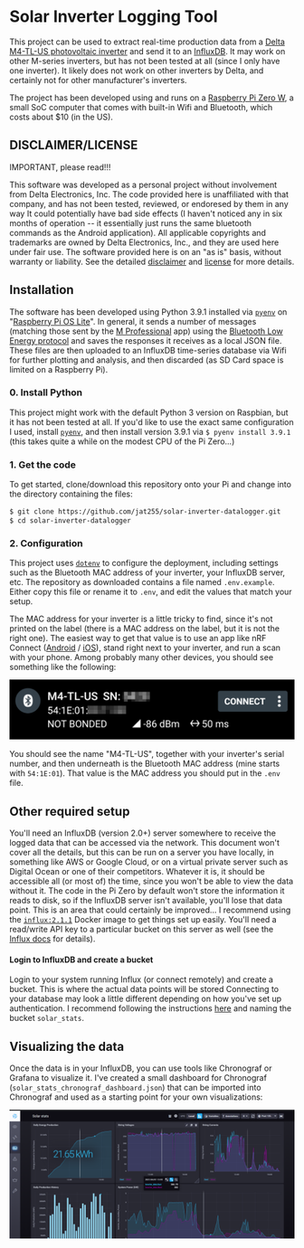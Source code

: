 # Solar Inverter Logging Tool

This project can be used to extract real-time production data from a 
[Delta M4-TL-US photovoltaic inverter](https://www.delta-americas.com/Products/CategoryListT1.aspx?CID=0505&PID=3998&hl=en-US&Name=M4-TL-US%20%7C%20M5-TL-US%20%7C%20M6-TL-US%20%7C%20M8-TL-US%20%7C%20M10-TL-US) 
and send it to an [InfluxDB](https://www.influxdata.com/products/influxdb-overview/).
It may work on other M-series inverters, but has not been tested at all (since
I only have one inverter). It likely does not work on other inverters by Delta,
and certainly not for other manufacturer's inverters.

The project has been developed using and runs on a 
[Raspberry Pi Zero W](https://www.raspberrypi.org/products/raspberry-pi-zero-w/),
a small SoC computer that comes with built-in Wifi and Bluetooth, which costs
about $10 (in the US). 

## DISCLAIMER/LICENSE

IMPORTANT, please read!!! 

This software was developed as a personal project without involvement from
Delta Electronics, Inc. The code provided here is unaffiliated with that company,
and has not been tested, reviewed, or endoresed by them in any way
It could potentially have bad side effects (I haven't noticed any
in six months of operation -- it essentially just runs the same bluetooth commands
as the Android application). All applicable copyrights and trademarks are owned 
by Delta Electronics, Inc., and they are used here under fair use. The software
provided here is on an "as is" basis, without warranty or liability. See
the detailed [disclaimer](./DISCLAIMER.md) and [license](./LICENSE) for 
more details.

## Installation

The software has been developed using Python 3.9.1 installed via 
[`pyenv`](https://github.com/pyenv/pyenv) on 
"[Raspberry Pi OS Lite](https://www.raspberrypi.org/software/operating-systems/)".
In general, it sends a number of messages (matching those sent by the
[M Professional](https://play.google.com/store/apps/details?id=com.hdc.donnieli.mprofessional&hl=en_US&gl=US)
app) using the [Bluetooth Low Energy protocol](https://en.wikipedia.org/wiki/Bluetooth_Low_Energy)
and saves the responses it receives as a local JSON file. These files are
then uploaded to an InfluxDB time-series database via Wifi for further plotting
and  analysis, and then discarded (as SD Card space is limited on a Raspberry 
Pi).

### 0. Install Python
This project might work with the default Python 3 version on Raspbian,
but it has not been tested at all. If you'd like to use the 
exact same configuration I used, install 
[`pyenv`](https://github.com/pyenv/pyenv), and then install
version 3.9.1 via `$ pyenv install 3.9.1` (this takes quite a while on
the modest CPU of the Pi Zero...)

### 1. Get the code

To get started, clone/download this repository onto your Pi and
change into the directory containing the files:

```shell
$ git clone https://github.com/jat255/solar-inverter-datalogger.git
$ cd solar-inverter-datalogger
```

### 2. Configuration

This project uses [`dotenv`](https://github.com/theskumar/python-dotenv) to
configure the deployment, including settings such as the Bluetooth MAC
address of your inverter, your InfluxDB server, etc. The repository as 
downloaded contains a file named `.env.example`. Either copy this file
or rename it to `.env`, and edit the values that match your setup.

The MAC address for your inverter is a little tricky to find, since
it's not printed on the label (there is a MAC address on the label, but it is
not the right one). The easiest way to get that value is to use an app
like nRF Connect ([Android](https://play.google.com/store/apps/details?id=no.nordicsemi.android.mcp) / [iOS](https://apps.apple.com/us/app/nrf-connect-bluetooth-app/id1054362403)),
stand right next to your inverter, and run a scan with your phone. Among 
probably many other devices, you should see something like the following:

![](_static/nrf_screenshot.png)

You should see the name "M4-TL-US", together with your inverter's serial
number, and then underneath is the Bluetooth MAC address (mine starts with
`54:1E:01`). That value is the MAC address you should put in the `.env` file. 

## Other required setup

You'll need an InfluxDB (version 2.0+) server somewhere to receive the logged 
data that can be accessed via the network. This document won't cover all the details,
but this can be run on a server you have locally, in something like AWS or Google
Cloud, or on a virtual private server such as Digital Ocean or one of their
competitors. Whatever it is, it should be accessible all (or most of) the time, 
since you won't be able to view the data without it. The code in the Pi Zero
by default won't store the information it reads to disk, so if the InfluxDB server
isn't available, you'll lose that data point. This is an area that could certainly
be improved... I recommend using the [`influx:2.1.1`](https://hub.docker.com/layers/influxdb/library/influxdb/2.1.1/images/sha256-65424caef0573e4d89757d7b01dea4ca8c5b31bd07732120422ac3519f200011?context=explore)
Docker image to get things set up easily. You'll need a read/write API key to a 
particular bucket on this server as well (see the
[Influx docs](https://docs.influxdata.com/influxdb/v2.0/security/tokens/create-token/)
for details).

#### Login to InfluxDB and create a bucket

Login to your system running Influx (or connect remotely) and create a bucket.
This is where the actual data points will be stored
Connecting to your database may look a little different depending on how you've
set up authentication. I recommend following the instructions
[here](https://docs.influxdata.com/influxdb/v2.1/organizations/buckets/create-bucket/)
and naming the bucket `solar_stats`.

## Visualizing the data

Once the data is in your InfluxDB, you can use tools like Chronograf or
Grafana to visualize it. I've created a small dashboard for Chronograf 
(`solar_stats_chronograf_dashboard.json`) that can be imported into Chronograf
and used as a starting point for your own visualizations:

![](_static/chronograf_screenshot.png)
